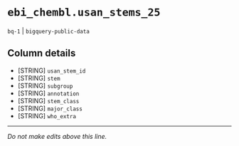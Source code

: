 # `ebi_chembl.usan_stems_25`
`bq-1` | `bigquery-public-data`

## Column details
* [STRING]    `usan_stem_id`
* [STRING]    `stem`
* [STRING]    `subgroup`
* [STRING]    `annotation`
* [STRING]    `stem_class`
* [STRING]    `major_class`
* [STRING]    `who_extra`

-------------------------------------------------------------------------------
*Do not make edits above this line.*
